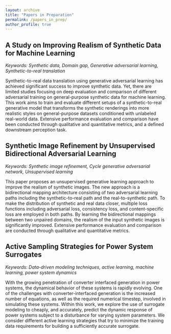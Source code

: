 ```yaml
---
layout: archive
title: "Papers in Preparation"
permalink: /papers_in_prep/
author_profile: true
---
```


## A Study on Improving Realism of Synthetic Data for Machine Learning
_Keywords: Synthetic data, Domain gap, Generative adversarial learning, Synthetic-to-real translation_

Synthetic-to-real data translation using generative adversarial learning has achieved significant success to improve synthetic data. Yet, there are limited studies focusing on deep evaluation and comparison of different adversarial training on general-purpose synthetic data for machine learning. This work aims to train and evaluate different setups of a synthetic-to-real generative model that transforms the synthetic renderings into more realistic styles on general-purpose datasets conditioned with unlabeled real-world data. Extensive performance evaluation and comparison have been conducted through qualitative and quantitative metrics, and a defined downstream perception task.

## Synthetic Image Refinement by Unsupervised Bidirectional Adversarial Learning
_Keywords: Synthetic image refinement, Cycle generative adversarial network, Unsupervised learning_

This paper proposes an unsupervised generative learning approach to improve the realism of synthetic images. The new approach is a bidirectional mapping architecture consisting of two adversarial learning paths including the synthetic-to-real path and the real-to-synthetic path. To make the distribution of synthetic and real data closer, multiple loss functions including adversarial loss, consistency loss, and content-specific loss are employed in both paths. By learning the bidirectional mappings between two unpaired domains, the realism of the input synthetic images is significantly improved. Extensive performance evaluation and comparison are conducted through qualitative and quantitative metrics.

## Active Sampling Strategies for Power System Surrogates
_Keywords: Data-driven modeling techniques, active learning, machine learning, power system dynamics_

With the growing penetration of converter interfaced generation in power systems, the dynamical behavior of these systems is rapidly evolving. One of the challenges with converter-interfaced generation is the increased number of equations, as well as the required numerical timestep, involved
in simulating these systems. Within this work, we explore the use of surrogate modeling to cheaply, and accurately, predict the dynamic response of power systems subject to a disturbance for varying system parameters. We consider different active learning strategies that try to minimize the training data requirements for building a sufficiently accurate surrogate.
